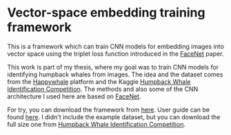 # Vector-space embedding training framework

This is a framework which can train CNN models for embedding images into vector space using the 
triplet loss function introduced in the [FaceNet](https://arxiv.org/abs/1503.03832) paper.

This work is part of my thesis, where my goal was to train CNN models for identifying humpback whales from images.
The idea and the dataset comes from the [Happywhale](https://happywhale.com/) platform and the Kaggle 
[Humpback Whale Identification Competition](https://www.kaggle.com/c/humpback-whale-identification).
The methods and also some of the CNN architecture I used here are based on [FaceNet](https://arxiv.org/abs/1503.03832).

For try, you can download the framework from [here](https://github.com/zsoltpocsai/vse_training_fw/releases/latest).
User guide can be found [here](docs). I didn't include the example dataset, but you can download the full size
one from [Humpback Whale Identification Competition](https://www.kaggle.com/c/humpback-whale-identification).
